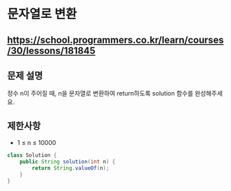 # 문자열로 변환
https://school.programmers.co.kr/learn/courses/30/lessons/181845
---
## 문제 설명
정수 n이 주어질 때, n을 문자열로 변환하여 return하도록 solution 함수를 완성해주세요.

## 제한사항
+ 1 ≤ n ≤ 10000
```java
class Solution {
    public String solution(int n) {
        return String.valueOf(n);
    }
}
```
